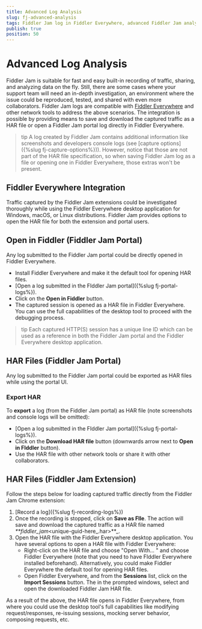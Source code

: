 ```yaml
---
title: Advanced Log Analysis
slug: fj-advanced-analysis
tags: Fiddler Jam log in Fiddler Everywhere, advanced Fiddler Jam analysis, Jam integration with Fiddler Everywhere, Open in Fiddler, Fiddler Jam HAR files, Jam HAR, JAM Everywhere
publish: true
position: 50
---
```


# Advanced Log Analysis

Fiddler Jam is suitable for fast and easy built-in recording of traffic, sharing, and analyzing data on the fly. Still, there are some cases where your support team will need an in-depth investigation, an environment where the issue could be reproduced, tested, and shared with even more collaborators. Fiddler Jam logs are compatible with [Fiddler Everywhere](https://www.telerik.com/download/fiddler-everywhere) and other network tools to address the above scenarios. The integration is possible by providing means to save and download the captured traffic as a HAR file or open a Fiddler Jam portal log directly in Fiddler Everywhere.

>tip A log created by Fiddler Jam contains additional information like screenshots and developers console logs (see [capture options]({%slug fj-capture-options%})). However, notice that those are not part of the HAR file specification, so when saving Fiddler Jam log as a file or opening one in Fiddler Everywhere, those extras won't be present.

## Fiddler Everywhere Integration

Traffic captured by the Fiddler Jam extensions could be investigated thoroughly while using the Fiddler Everywhere desktop application for Windows, macOS, or Linux distributions. Fiddler Jam provides options to open the HAR file for both the extension and portal users.


## Open in Fiddler (Fiddler Jam Portal)

Any log submitted to the Fiddler Jam portal could be directly opened in Fiddler Everywhere.

- Install Fiddler Everywhere and make it the default tool for opening HAR files.
- [Open a log submitted in the FIddler Jam portal]({%slug fj-portal-logs%}).
- Click on the **Open in Fiddler** button.
- The captured session is opened as a HAR file in Fiddler Everywhere. You can use the full capabilities of the desktop tool to proceed with the debugging process.

>tip Each captured HTTP(S) session has a unique line ID which can be used as a reference in both the Fiddler Jam portal and the Fiddler Everywhere desktop application.

## HAR Files (Fiddler Jam Portal)

Any log submitted to the Fiddler Jam portal could be exported as HAR files while using the portal UI.

### Export HAR

To **export** a log (from the Fiddler Jam portal) as HAR file (note screenshots and console logs will be omitted):

- [Open a log submitted in the FIddler Jam portal]({%slug fj-portal-logs%}).
- Click on the **Download HAR file** button (downwards arrow next to **Open in FIddler** button).
- Use the HAR file with other network tools or share it with other collaborators.

## HAR Files (Fiddler Jam Extension)

Follow the steps below for loading captured traffic directly from the Fiddler Jam Chrome extension:

1. [Record a log]({%slug fj-recording-logs%})
2.  Once the recording is stopped, click on **Save as FIle**. The action will save and download the captured traffic as a HAR file named _**fiddler_jam_<unique-guid-here_<captured-url-here>.har>**_.
3. Open the HAR file with the Fiddler Everywhere desktop application. You have several options to open a HAR file with Fiddler Everywhere: 
    - Right-click on the HAR file and choose "Open With... " and choose Fiddler Everywhere (note that you need to have FIddler Everywhere installed beforehand). Alternatively, you could make Fiddler Everywhere the default tool for opening HAR files.
    - Open Fiddler Everywhere, and from the **Sessions** list, click on the  **Import Sessions** button. The in the prompted windows, select and open the downloaded Fiddler Jam HAR file.

As a result of the above, the HAR file opens in Fiddler Everywhere, from where you could use the desktop tool's full capabilities like modifying request/responses, re-issuing sessions, mocking server behavior, composing requests, etc.